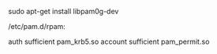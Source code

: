 sudo apt-get install libpam0g-dev

/etc/pam.d/rpam:

auth sufficient pam_krb5.so
account sufficient pam_permit.so